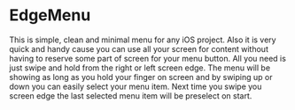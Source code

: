 # EdgeMenu

 This is simple, clean and minimal menu for any iOS project. Also it is very quick and handy cause you can use all your screen for content without having to reserve some part of screen for your menu button. All you need is just swipe and hold from the right or left screen edge. The menu will be showing as long as you hold your finger on screen and by swiping up or down you can easily select your menu item. Next time you swipe you screen edge the last selected menu item will be preselect on start.
